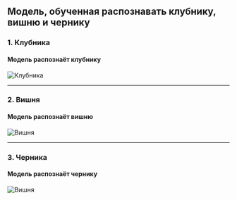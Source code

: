 
## Модель, обученная распознавать клубнику, вишню и чернику
### 1. Клубника
#### Модель распознаёт клубнику
![Клубника](https://sun9-71.userapi.com/impg/lrgFKTU0RvPiLVPwsHl57GaYXIJaJ9WpjeI34A/e3nqmOrt7hc.jpg?size=307x844&quality=96&sign=97b548fc404ea32bd781f1fe573de634&type=album)

_____ 

### 2. Вишня
#### Модель распознаёт вишню
![Вишня](https://sun9-44.userapi.com/impg/gCxq0ow2l2SwS6UGaYiZhf5bSDwSarIjc3H_Tg/W81jQ887Hbo.jpg?size=311x850&quality=96&sign=5c6af81c6f88332bd01160058c4fe74e&type=album)

______

### 3. Черника
#### Модель распознаёт чернику
![Вишня](https://sun9-67.userapi.com/impg/hvSwDBxGqcFIPaFiLrFiV_RNFPKqbcaIbRwwwA/kq8NEgJjJYY.jpg?size=312x843&quality=96&sign=329e28aaaadde10f2230806f0bfe6fa4&type=album)